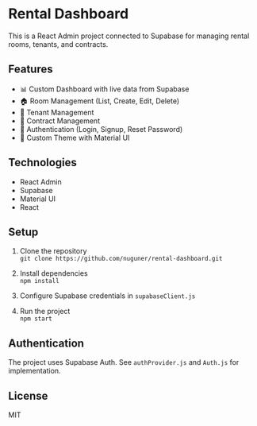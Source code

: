 # Rental Dashboard

This is a React Admin project connected to Supabase for managing rental rooms, tenants, and contracts.

## Features

- 📊 Custom Dashboard with live data from Supabase
- 🏠 Room Management (List, Create, Edit, Delete)
- 👤 Tenant Management
- 📄 Contract Management
- 🔐 Authentication (Login, Signup, Reset Password)
- 🎨 Custom Theme with Material UI

## Technologies

- React Admin
- Supabase
- Material UI
- React

## Setup

1. Clone the repository  
   `git clone https://github.com/nuguner/rental-dashboard.git`

2. Install dependencies  
   `npm install`

3. Configure Supabase credentials in `supabaseClient.js`

4. Run the project  
   `npm start`

## Authentication

The project uses Supabase Auth. See `authProvider.js` and `Auth.js` for implementation.

## License

MIT
